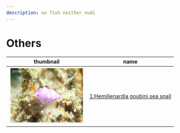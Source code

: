 ```yaml
---
description: no fish neither nudi
---
```


# Others

| thumbnail | name |
| :---: | :---: |
| ![](../../.gitbook/assets/small-hemilienardia-goubini.jpg)  | [1:Hemilienardia goubini,sea snail](1-hemilienardia-goubini-sea-snail.md) |

